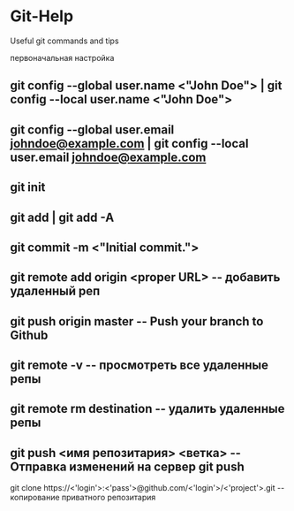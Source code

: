 # Git-Help
Useful git commands and tips

первоначальная настройка

git config --global user.name <"John Doe">             |  git config --local user.name <"John Doe">
----
git config --global user.email <johndoe@example.com>  |  git config --local user.email <johndoe@example.com>
----

git init
----
git add | git add -A
----
git commit -m <"Initial commit.">
----




git remote add origin \<proper URL\> -- добавить удаленный реп
----
git push origin master               -- Push your branch to Github
----
git remote -v                        -- просмотреть все удаленные репы
----
git remote rm destination            -- удалить удаленные репы
----
git push <имя репозитария> <ветка>   -- Отправка изменений на сервер
git push <origin> <master>              
----
  
git clone https://<'login'>:<'pass'>@github.com/<'login'>/<'project'>.git --копирование приватного репозитария

